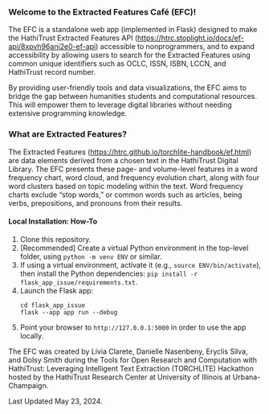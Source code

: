 ### Welcome to the Extracted Features Café (EFC)! 

The EFC is a standalone web app (implemented in Flask) designed to make the HathiTrust Extracted Features API (https://htrc.stoplight.io/docs/ef-api/8xpvh96ani2e0-ef-api) accessible to nonprogrammers, and to expand accessibility by allowing users to search for the Extracted Features using common unique identifiers such as OCLC, ISSN, ISBN, LCCN, and HathiTrust record number. 

By providing user-friendly tools and data visualizations, the EFC aims to bridge the gap between humanities students and computational resources. This will empower them to leverage digital libraries without needing extensive programming knowledge.

### What are Extracted Features?
The Extracted Features (https://htrc.github.io/torchlite-handbook/ef.html) are data elements derived from a chosen text in the HathiTrust Digital Library. The EFC presents these page- and volume-level features in a word frequency chart, word cloud, and frequency evolution chart, along with four word clusters based on topic modeling within the text. Word frequency charts exclude “stop words,” or common words such as articles, being verbs, prepositions, and pronouns from their results. 

#### Local Installation: How-To

1. Clone this repository.
2. [Recommended] Create a virtual Python environment in the top-level folder, using `python -m venv ENV` or similar.
3. If using a virtual environment, activate it (e.g., `source ENV/bin/activate`), then install the Python dependencies: `pip install -r flask_app_issue/requirements.txt`.
4. Launch the Flask app:
   ```
   cd flask_app_issue
   flask --app app run --debug
   ```
5. Point your browser to `http://127.0.0.1:5000` in order to use the app locally.

The EFC was created by Lívia Clarete, Danielle Nasenbeny, Eryclis Silva, and Dolsy Smith during the Tools for Open Research and Computation with HathiTrust: Leveraging Intelligent Text Extraction (TORCHLITE) Hackathon hosted by the HathiTrust Research Center at University of Illinois at Urbana-Champaign.

Last Updated May 23, 2024. 
